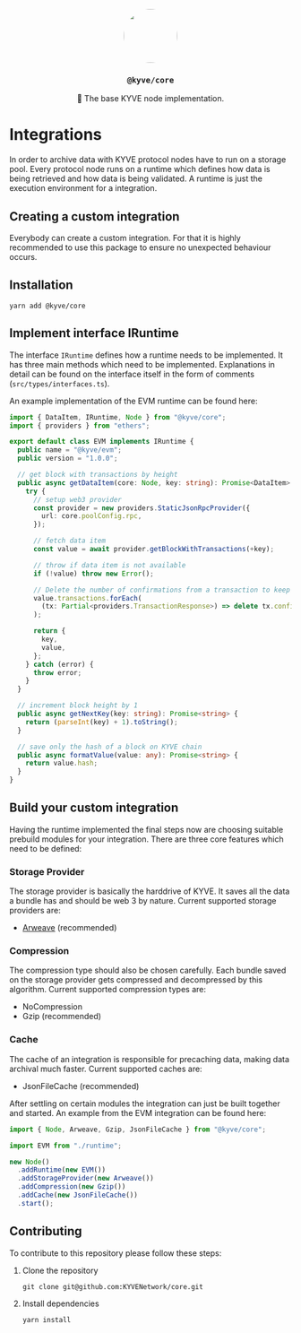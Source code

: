 <p align="center">
  <a href="https://kyve.network">
    <img src="https://user-images.githubusercontent.com/62398724/137493477-63868209-a19b-4efa-9413-f06d41197d6d.png" style="border-radius: 50%" height="96">
  </a>
  <h3 align="center"><code>@kyve/core</code></h3>
  <p align="center">🚀 The base KYVE node implementation.</p>
</p>

# Integrations

In order to archive data with KYVE protocol nodes have to run on a storage pool. Every protocol node runs on a runtime which defines how data is being retrieved and how data is being validated. A runtime is just the execution environment for a integration.

## Creating a custom integration

Everybody can create a custom integration. For that it is highly recommended to use this package to ensure no unexpected behaviour occurs.

## Installation

```
yarn add @kyve/core
```

## Implement interface IRuntime

The interface `IRuntime` defines how a runtime needs to be implemented. It has three main methods which need to be implemented. Explanations in detail can be found on the interface itself in the form of comments (`src/types/interfaces.ts`).

An example implementation of the EVM runtime can be found here:

```ts
import { DataItem, IRuntime, Node } from "@kyve/core";
import { providers } from "ethers";

export default class EVM implements IRuntime {
  public name = "@kyve/evm";
  public version = "1.0.0";

  // get block with transactions by height
  public async getDataItem(core: Node, key: string): Promise<DataItem> {
    try {
      // setup web3 provider
      const provider = new providers.StaticJsonRpcProvider({
        url: core.poolConfig.rpc,
      });

      // fetch data item
      const value = await provider.getBlockWithTransactions(+key);

      // throw if data item is not available
      if (!value) throw new Error();

      // Delete the number of confirmations from a transaction to keep data deterministic.
      value.transactions.forEach(
        (tx: Partial<providers.TransactionResponse>) => delete tx.confirmations
      );

      return {
        key,
        value,
      };
    } catch (error) {
      throw error;
    }
  }

  // increment block height by 1
  public async getNextKey(key: string): Promise<string> {
    return (parseInt(key) + 1).toString();
  }

  // save only the hash of a block on KYVE chain
  public async formatValue(value: any): Promise<string> {
    return value.hash;
  }
}
```

## Build your custom integration

Having the runtime implemented the final steps now are choosing suitable prebuild
modules for your integration. There are three core features which need to be defined:

### Storage Provider

The storage provider is basically the harddrive of KYVE. It saves all the data a bundle has and should be web 3 by nature. Current supported storage providers are:

- [Arweave](https://arweave.net) (recommended)

### Compression

The compression type should also be chosen carefully. Each bundle saved on the storage provider gets compressed and decompressed by this algorithm. Current supported compression types are:

- NoCompression
- Gzip (recommended)

### Cache

The cache of an integration is responsible for precaching data, making data archival much faster. Current supported caches are:

- JsonFileCache (recommended)

After settling on certain modules the integration can just be built together and started. An example from the EVM integration can be found here:

```ts
import { Node, Arweave, Gzip, JsonFileCache } from "@kyve/core";

import EVM from "./runtime";

new Node()
  .addRuntime(new EVM())
  .addStorageProvider(new Arweave())
  .addCompression(new Gzip())
  .addCache(new JsonFileCache())
  .start();
```

## Contributing

To contribute to this repository please follow these steps:

1.  Clone the repository
    ```
    git clone git@github.com:KYVENetwork/core.git
    ```
2.  Install dependencies
    ```
    yarn install
    ```
